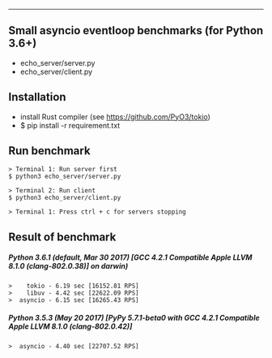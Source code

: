 ---

## Small asyncio eventloop benchmarks (for Python 3.6+)

- echo_server/server.py
- echo_server/client.py


## Installation

- install Rust compiler (see https://github.com/PyO3/tokio)
- $ pip install -r requirement.txt


## Run benchmark
    > Terminal 1: Run server first
    $ python3 echo_server/server.py
    
    > Terminal 2: Run client 
    $ python3 echo_server/client.py

    > Terminal 1: Press ctrl + c for servers stopping 


## Result of benchmark

##### Python 3.6.1 (default, Mar 30 2017) [GCC 4.2.1 Compatible Apple LLVM 8.1.0 (clang-802.0.38)] on darwin)

    >    tokio - 6.19 sec [16152.81 RPS] 
    >    libuv - 4.42 sec [22622.09 RPS]
    >  asyncio - 6.15 sec [16265.43 RPS]


##### Python 3.5.3 (May 20 2017) [PyPy 5.7.1-beta0 with GCC 4.2.1 Compatible Apple LLVM 8.1.0 (clang-802.0.42)]
    >  asyncio - 4.40 sec [22707.52 RPS]

